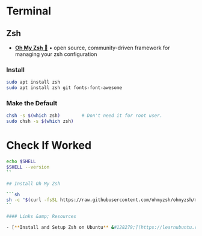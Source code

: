 # Terminal

## Zsh

- [**Oh My Zsh** &#128279;](https://github.com/ohmyzsh/ohmyzsh) &bull; open source, community-driven framework for managing your zsh configuration

### Install
```sh
sudo apt install zsh
sudo apt install zsh git fonts-font-awesome
```

### Make the Default

```sh
chsh -s $(which zsh)        # Don't need it for root user.
sudo chsh -s $(which zsh)
```

# Check If Worked

```sh
echo $SHELL
$SHELL --version
``

## Install Oh My Zsh

```sh
sh -c "$(curl -fsSL https://raw.githubusercontent.com/ohmyzsh/ohmyzsh/master/tools/install.sh)"
``

#### Links &amp; Resources

- [**Install and Setup Zsh on Ubuntu** &#128279;](https://learnubuntu.com/install-setup-zsh/) &bull Envy the beautiful Z shell? Learn how to install zsh on Ubuntu and customize it with Oh My Zash. *by Sagar Sharma Sep 12, 2022*
